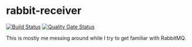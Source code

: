 rabbit-receiver
===============

[![Build Status](https://travis-ci.com/ironiclensflare/rabbit-sender.svg?branch=master)](https://travis-ci.com/ironiclensflare/rabbit-sender)
[![Quality Gate Status](https://sonarcloud.io/api/project_badges/measure?project=ironiclensflare_rabbit-sender&metric=alert_status)](https://sonarcloud.io/dashboard?id=ironiclensflare_rabbit-sender)

This is mostly me messing around while I try to get familiar with RabbitMQ.
